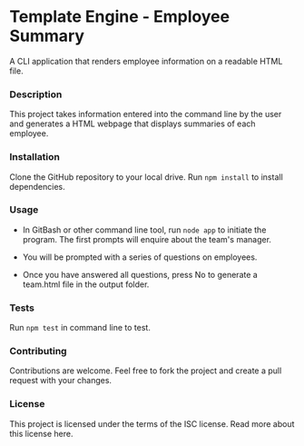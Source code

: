 # Template Engine - Employee Summary

A CLI application that renders employee information on a readable HTML file. 

### Description

This project takes information entered into the command line by the user and generates a HTML webpage that displays summaries of each employee.

### Installation

Clone the GitHub repository to your local drive. Run `npm install` to install dependencies.

### Usage

* In GitBash or other command line tool, run `node app` to initiate the program. The first prompts will enquire about the team's manager. 

* You will be prompted with a series of questions on employees.

* Once you have answered all questions, press No to generate a team.html file in the output folder.

### Tests

Run `npm test` in command line to test.

### Contributing

Contributions are welcome. Feel free to fork the project and create a pull request with your changes.

### License

This project is licensed under the terms of the ISC license. Read more about this license here.

